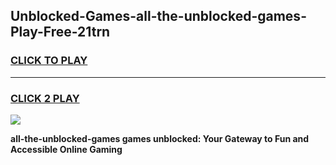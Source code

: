 
## Unblocked-Games-all-the-unblocked-games-Play-Free-21trn
<h3>
<a href="https://premium76.site?title=all-the-unblocked-games&ref=15A">CLICK TO PLAY</a></h3>
<hr>

<h3>
<a href="https://premium76.site?title=all-the-unblocked-games&ref=15A">CLICK 2 PLAY</a>
  
</h3>

<a href="https://premium76.site?title=all-the-unblocked-games&ref=15A"><img src="https://clearcache.store/games.png"></a>


**all-the-unblocked-games games unblocked: Your Gateway to Fun and Accessible Online Gaming**
